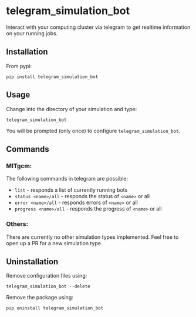 # telegram_simulation_bot

Interact with your computing cluster via telegram to get realtime information on your running jobs.

## Installation
From pypi:
```
pip install telegram_simulation_bot
```

## Usage

Change into the directory of your simulation and type:

```
telegram_simulation_bot
```

You will be prompted (only once) to configure `telegram_simulation_bot`.

## Commands
### MITgcm:
The following commands in telegram are possible:

* `list` - responds a list of currently running bots
* `status <name>/all` - responds the status of `<name>` or all
* `error <name>/all` - responds errors of `<name>` or all
* `progress <name>/all` - responds the progress of `<name>` or all

### Others:
There are currently no other simulation types implemented. Feel free to open up a PR for a new simulation type.

## Uninstallation
Remove configuration files using:
```
telegram_simulation_bot --delete
```
Remove the package using:
```
pip uninstall telegram_simulation_bot
```


